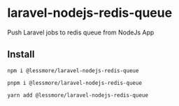 # laravel-nodejs-redis-queue
Push Laravel jobs to redis queue from NodeJs App

## Install
```
npm i @lessmore/laravel-nodejs-redis-queue
```
```
pnpm i @lessmore/laravel-nodejs-redis-queue
```

```
yarn add @lessmore/laravel-nodejs-redis-queue
```
